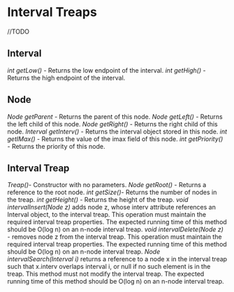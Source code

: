 # Interval Treaps
//TODO

## Interval
*int getLow()* - Returns the low endpoint of the interval.
*int getHigh()* - Returns the high endpoint of the interval.

## Node
*Node getParent* - Returns the parent of this node.
*Node getLeft()* - Returns the left child of this node.
*Node getRight()* - Returns the right child of this node.
*Interval getInterv()* - Returns the interval object stored in this node.
*int getIMax()* - Returns the value of the imax field of this node.
*int getPriority()* - Returns the priority of this node.

## Interval Treap
*Treap()*- Constructor with no parameters.
*Node getRoot()* - Returns a reference to the root node.
*int getSize()*- Returns the number of nodes in the treap.
*int getHeight()* - Returns the height of the treap.
*void intervalInsert(Node z)* adds node z, whose interv attribute references an
Interval object, to the interval treap. This operation must maintain the required interval
treap properties. The expected running time of this method should be O(log n) on an
n-node interval treap.
*void intervalDelete(Node z)* - removes node z from the interval treap. This operation
must maintain the required interval treap properties. The expected running time of this
method should be O(log n) on an n-node interval treap.
*Node intervalSearch(Interval i)* returns a reference to a node x in the interval
treap such that x.interv overlaps interval i, or null if no such element is in the treap.
This method must not modify the interval treap. The expected running time of this method
should be O(log n) on an n-node interval treap.




